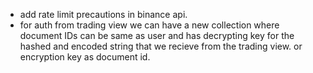 - add rate limit precautions in binance api.
- for auth from trading view we can have a new collection where document IDs can be same as user and has decrypting key for the hashed and encoded string that we recieve from the trading view. or encryption key as document id.